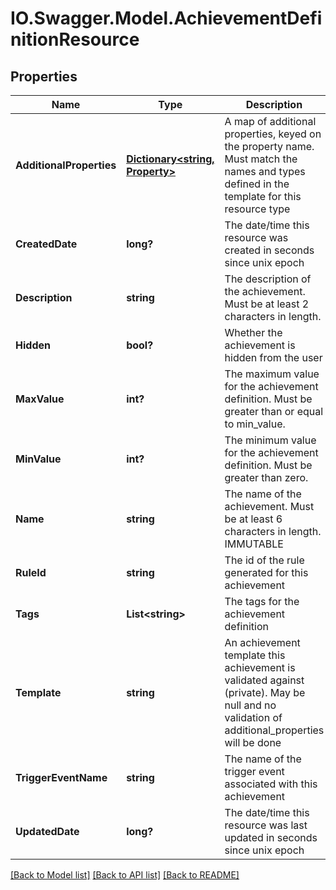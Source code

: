 # IO.Swagger.Model.AchievementDefinitionResource
## Properties

Name | Type | Description | Notes
------------ | ------------- | ------------- | -------------
**AdditionalProperties** | [**Dictionary&lt;string, Property&gt;**](Property.md) | A map of additional properties, keyed on the property name.  Must match the names and types defined in the template for this resource type | [optional] 
**CreatedDate** | **long?** | The date/time this resource was created in seconds since unix epoch | [optional] 
**Description** | **string** | The description of the achievement. Must be at least 2 characters in length. | [optional] 
**Hidden** | **bool?** | Whether the achievement is hidden from the user | 
**MaxValue** | **int?** | The maximum value for the achievement definition. Must be greater than or equal to min_value. | 
**MinValue** | **int?** | The minimum value for the achievement definition. Must be greater than zero. | 
**Name** | **string** | The name of the achievement. Must be at least 6 characters in length. IMMUTABLE | 
**RuleId** | **string** | The id of the rule generated for this achievement | [optional] 
**Tags** | **List&lt;string&gt;** | The tags for the achievement definition | [optional] 
**Template** | **string** | An achievement template this achievement is validated against (private). May be null and no validation of additional_properties will be done | [optional] 
**TriggerEventName** | **string** | The name of the trigger event associated with this achievement | [optional] 
**UpdatedDate** | **long?** | The date/time this resource was last updated in seconds since unix epoch | [optional] 

[[Back to Model list]](../README.md#documentation-for-models) [[Back to API list]](../README.md#documentation-for-api-endpoints) [[Back to README]](../README.md)


